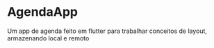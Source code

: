# AgendaApp
Um app de agenda feito em flutter para trabalhar conceitos de layout, armazenando local e remoto
